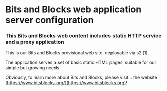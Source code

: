 # Bits and Blocks web application server configuration

### This Bits and Blocks web content includes static HTTP service and a proxy application

This is our Bits and Blocks provisional web site, deployable via s2i(1).

The application serves a set of basic static HTML pages, suitable for our simple but growing needs.

Obviously, to learn more about Bits and Blocks, please visit… the website [https://www.bitsblocks.org/](https://www.bitsblocks.org)!
